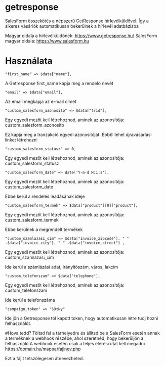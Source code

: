 # getresponse
SalesForm összekötés a népszerű GetResponse hírlevélküldővel. Így a sikeres vásárlók automatikusan bekerülnek a hírlevél adatbázisba


Magyar oldala a hírlevélküldőnek: https://www.getresponse.hu/
SalesForm magyar oldala: https://www.salesform.hu

# Használata

	"first_name" => $data["name"],
  
A Getresponse first_name kapja meg a rendelő nevét
  
  
	"email" => $data["email"],

Az email megkapja az e-mail címet

	"custom_salesform_azonosito" => $data["trid"],

Egy egyedi mezőt kell létrehoznod, aminek az azonosítója: 
custom_salesform_azonosito

Ez kapja meg a tranzakció egyedi azonosítóját. Ebből lehet újravásárlási linket létrehozni

	"custom_salesform_statusz" => 0,
Egy egyedi mezőt kell létrehoznod, aminek az azonosítója: 
custom_salesform_statusz

	"custom_salesform_date" => date('Y-m-d H:i:s'),
Egy egyedi mezőt kell létrehoznod, aminek az azonosítója: 
custom_salesform_date

Ebbe kerül a rendelés leadásának ideje

	"custom_salesform_termek" => $data["product"][0]["product"],
Egy egyedi mezőt kell létrehoznod, aminek az azonosítója: 
custom_salesform_termek

Ebbe kerülnek a megrendelt termékek

	"custom_szamlazasi_cim" => $data["invoice_zipcode"]. " " .$data["invoice_city"]. " " .$data["invoice_street"] ,
Egy egyedi mezőt kell létrehoznod, aminek az azonosítója: 
custom_szamlazasi_cim

Ide kerül a számlázási adat, irányítószám, város, lakcím

	"custom_telefonszam" => $data["telephone"],
Egy egyedi mezőt kell létrehoznod, aminek az azonosítója: 
custom_telefonszam

Ide kerül a telefonszáma

	"campaign_token" => "69tNy"

Ide jön a Getresponse tól kapott token, hogy automatikusan létre tudj hozni felhasználót.


#Hova tedd?
Töltsd fel a tárhelyedre és állítsd be a SalesForm esetén annak a terméknek a webhook részébe, ahol szeretnéd, hogy bekerüljön a felhasználó
A webhook esetén csak a teljes elérési utat kell megadni https://domain.hu/mappa/fajlnev.php

Ezt a fájlt tetszőlegesen átnevezheted.
